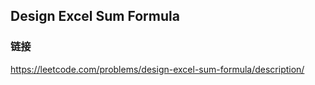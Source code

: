 ## Design Excel Sum Formula  
### 链接  
https://leetcode.com/problems/design-excel-sum-formula/description/